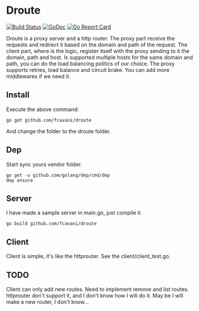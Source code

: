 # Droute

[![Build Status](https://travis-ci.org/fcavani/droute.svg?branch=master)](https://travis-ci.org/fcavani/droute) [![GoDoc](https://godoc.org/github.com/fcavani/droute?status.svg)](https://godoc.org/github.com/fcavani/droute)
[![Go Report Card](https://goreportcard.com/badge/github.com/fcavani/droute)](https://goreportcard.com/report/github.com/fcavani/droute)

Droute is a proxy server and a http router. The proxy part
receive the requests and redirect it based on the domain and path of the
request. The client part, where is the logic, register itself with the proxy
sending to it the domain, path and host. Is supported multiple hosts for the same
domain and path, you can do the load balancing politics of our choice. The proxy supports
retries, load balance and circuit brake. You can add more middlewares if we need
it.

## Install

Execute the above command:

```
go get github.com/fcavani/droute
```

And change the folder to the droute folder.

## Dep

Start sync yours vendor folder.

```
go get -u github.com/golang/dep/cmd/dep
dep ensure
```

## Server

I have made a sample server in main.go, just compile it.

```
go build github.com/fcavani/droute
```

## Client

Client is simple, it's like the httprouter. See the client/client_test.go.

## TODO

Client can only add new routes. Need to implement remove and list routes.
httprouter don't support it, and I don't know how I will do it.
May be I will make a new router, I don't know...
